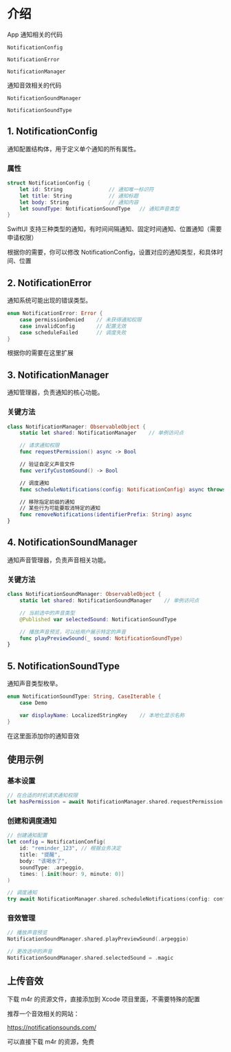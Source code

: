 # 介绍

App 通知相关的代码

`NotificationConfig`

`NotificationError`

`NotificationManager`

通知音效相关的代码

`NotificationSoundManager`

`NotificationSoundType`

## 1. NotificationConfig

通知配置结构体，用于定义单个通知的所有属性。

### 属性

```swift
struct NotificationConfig {
    let id: String               // 通知唯一标识符
    let title: String            // 通知标题
    let body: String             // 通知内容
    let soundType: NotificationSoundType   // 通知声音类型
}

```

SwiftUI 支持三种类型的通知，有时间间隔通知、固定时间通知、位置通知（需要申请权限）

根据你的需要，你可以修改 NotificationConfig，设置对应的通知类型，和具体时间、位置

## 2. NotificationError

通知系统可能出现的错误类型。

```swift
enum NotificationError: Error {
    case permissionDenied    // 未获得通知权限
    case invalidConfig       // 配置无效
    case scheduleFailed      // 调度失败
}
```

根据你的需要在这里扩展

## 3. NotificationManager

通知管理器，负责通知的核心功能。

### 关键方法

```swift
class NotificationManager: ObservableObject {
    static let shared: NotificationManager    // 单例访问点

    // 请求通知权限
    func requestPermission() async -> Bool

    // 验证自定义声音文件
    func verifyCustomSound() -> Bool

    // 调度通知
    func scheduleNotifications(config: NotificationConfig) async throws

    // 移除指定前缀的通知
    // 某些行为可能要取消特定的通知
    func removeNotifications(identifierPrefix: String) async
}
```

## 4. NotificationSoundManager

通知声音管理器，负责声音相关功能。

### 关键方法

```swift
class NotificationSoundManager: ObservableObject {
    static let shared: NotificationSoundManager    // 单例访问点

    // 当前选中的声音类型
    @Published var selectedSound: NotificationSoundType

    // 播放声音预览，可以给用户展示特定的声音
    func playPreviewSound(_ sound: NotificationSoundType)
}
```

## 5. NotificationSoundType

通知声音类型枚举。

```swift
enum NotificationSoundType: String, CaseIterable {
    case Demo

    var displayName: LocalizedStringKey    // 本地化显示名称
}
```

在这里面添加你的通知音效

## 使用示例

### 基本设置

```swift
// 在合适的时机请求通知权限
let hasPermission = await NotificationManager.shared.requestPermission(
```

### 创建和调度通知

```swift
// 创建通知配置
let config = NotificationConfig(
    id: "reminder_123", // 根据业务决定
    title: "提醒",
    body: "该喝水了",
    soundType: .arpeggio,
    times: [.init(hour: 9, minute: 0)]
)

// 调度通知
try await NotificationManager.shared.scheduleNotifications(config: config)

```

### 音效管理

```swift
// 播放声音预览
NotificationSoundManager.shared.playPreviewSound(.arpeggio)

// 更改选中的声音
NotificationSoundManager.shared.selectedSound = .magic
```

## 上传音效

下载 m4r 的资源文件，直接添加到 Xcode 项目里面，不需要特殊的配置

推荐一个音效相关的网站：

https://notificationsounds.com/

可以直接下载 m4r 的资源，免费
